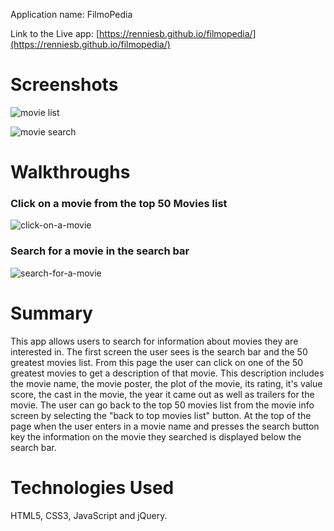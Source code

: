 Application name: FilmoPedia

Link to the Live app: [https://renniesb.github.io/filmopedia/](https://renniesb.github.io/filmopedia/)

# Screenshots
![movie list](https://user-images.githubusercontent.com/7147957/80895712-d93f6080-8cb5-11ea-836c-d63818c37b0b.png)

![movie search](https://user-images.githubusercontent.com/7147957/80895651-16572300-8cb5-11ea-85ea-8e2f96a9c641.png)

# Walkthroughs

### Click on a movie from the top 50 Movies list
![click-on-a-movie](https://user-images.githubusercontent.com/7147957/80895993-6a630700-8cb7-11ea-92ba-9acd36284b4f.gif)

### Search for a movie in the search bar
![search-for-a-movie](https://user-images.githubusercontent.com/7147957/80896052-4227d800-8cb8-11ea-8e43-dc02f875caf8.gif)



# Summary

This app allows users to search for information about movies they are interested in. The first screen the user sees is the search bar and the 50 greatest movies list. From this page the user can click on one of the 50 greatest movies to get a description of that movie. This description includes the movie name, the movie poster, the plot of the movie, its rating, it's value score, the cast in the movie, the year it came out as well as trailers for the movie. The user can go back to the top 50 movies list from the movie info screen by selecting the "back to top movies list" button. At the top of the page when the user enters in a movie name and presses the search button key the information on the movie they searched is displayed below the search bar. 

# Technologies Used
HTML5, CSS3, JavaScript and jQuery.
